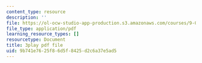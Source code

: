 ```yaml
---
content_type: resource
description: ''
file: https://ol-ocw-studio-app-production.s3.amazonaws.com/courses/9-00sc-introduction-to-psychology-fall-2011/9b741e7625f86d5f8425d2c6a37e5ad5_bihrpOS0qtY.pdf
file_type: application/pdf
learning_resource_types: []
resourcetype: Document
title: 3play pdf file
uid: 9b741e76-25f8-6d5f-8425-d2c6a37e5ad5
---
```

